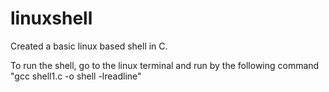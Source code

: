# linuxshell
Created a basic linux based shell in C.

To run the shell, go to the linux terminal and run by the following command<br>
"gcc shell1.c -o shell -lreadline"
